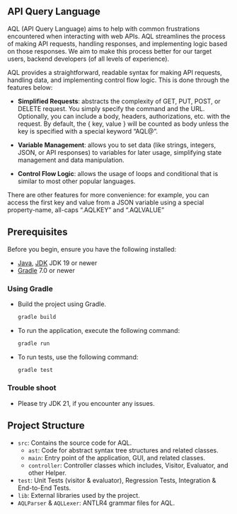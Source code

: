 ## API Query Language

AQL (API Query Language) aims to help with common frustrations encountered when interacting with web APIs. AQL streamlines the process of making API requests, handling responses, and implementing logic based on those responses. We aim to make this process better for our target users, backend developers (of all levels of experience).

AQL provides a straightforward, readable syntax for making API requests, handling data, and implementing control flow logic. This is done through the features below:

- **Simplified Requests**: abstracts the complexity of GET, PUT, POST, or DELETE request. You simply specify the command and the URL. Optionally, you can include a body, headers, authorizations, etc. with the request. By default, the { key, value } will be counted as body unless the key is specified with a special keyword “AQL@”.

- **Variable Management**: allows you to set data (like strings, integers, JSON, or API responses) to variables for later usage, simplifying state management and data manipulation.

- **Control Flow Logic**: allows the usage of loops and conditional that is similar to most other popular languages.

There are other features for more convenience: for example, you can access the first key and value from a JSON variable using a special property-name, all-caps “.AQLKEY” and “.AQLVALUE”

## Prerequisites

Before you begin, ensure you have the following installed:

- [Java](https://www.java.com/en/), [JDK](https://openjdk.org/) JDK 19 or newer
- [Gradle](https://gradle.org/install/) 7.0 or newer

### Using Gradle

- Build the project using Gradle.

  ```sh
  gradle build
  ```

- To run the application, execute the following command:

  ```sh
  gradle run
  ```

- To run tests, use the following command:

  ```sh
  gradle test
  ```

### Trouble shoot

- Please try JDK 21, if you encounter any issues.

## Project Structure

- `src`: Contains the source code for AQL.
  - `ast`: Code for abstract syntax tree structures and related classes.
  - `main`: Entry point of the application, GUI, and related classes.
  - `controller`: Controller classes which includes, Visitor, Evaluator, and other Helper.
- `test`: Unit Tests (visitor & evaluator), Regression Tests, Integration & End-to-End Tests.
- `lib`: External libraries used by the project.
- `AQLParser` & `AQLLexer`: ANTLR4 grammar files for AQL.
